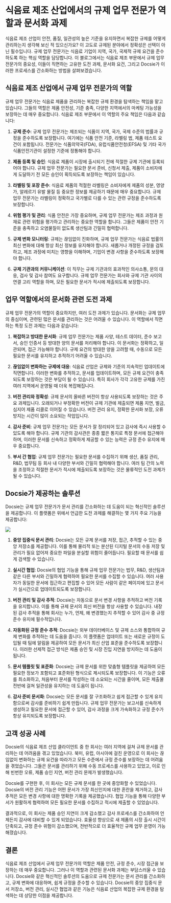 # 식음료 제조 산업에서의 규제 업무 전문가 역할과 문서화 과제

식음료 제조 산업이 안전, 품질, 일관성의 높은 기준을 유지하면서 복잡한 규제를 어떻게 관리하는지 생각해 보신 적 있으신가요? 이 고도로 규제된 분야에서 정확성은 선택이 아닌 필수입니다. 규제 업무 전문가는 식음료 기업이 지역, 국가, 국제적 규제 요건을 준수하도록 하는 핵심 역할을 담당합니다. 이 블로그에서는 식음료 제조 부문에서 규제 업무 전문가의 중요성, 이들이 직면하는 고유한 도전 과제, 문서화 요건, 그리고 Docsie가 이러한 프로세스를 간소화하는 방법을 살펴보겠습니다.

## 식음료 제조 산업에서 규제 업무 전문가의 역할

규제 업무 전문가는 식음료 제품을 관리하는 복잡한 규제 환경을 탐색하는 책임을 맡고 있습니다. 그들의 역할은 제품 안전성, 기준 충족, 다양한 지역에서의 마케팅 가능성을 보장하는 데 매우 중요합니다. 식음료 제조 부문에서 이 역할의 주요 책임은 다음과 같습니다:

1. **규제 준수**: 규제 업무 전문가는 제조되는 식품이 지역, 국가, 국제 수준의 법률과 규정을 준수하도록 보장합니다. 여기에는 식품 안전 기준, 라벨링 법, 제품 테스트 요건이 포함됩니다. 전문가는 식품의약국(FDA), 유럽식품안전청(EFSA) 및 기타 국가 식품안전기관이 설정한 기준에 정통해야 합니다.

2. **제품 등록 및 승인**: 식음료 제품이 시장에 출시되기 전에 적절한 규제 기관에 등록되어야 합니다. 규제 업무 전문가는 필요한 문서 준비, 신청서 제출, 제품이 소비자에게 도달하기 전 모든 승인이 획득되도록 보장하는 책임이 있습니다.

3. **라벨링 및 포장 준수**: 식음료 제품의 적절한 라벨링은 소비자에게 제품의 성분, 영양가, 알레르기 유발 물질 등 중요한 정보를 제공하기 때문에 매우 중요합니다. 규제 업무 전문가는 라벨링이 정확하고 국가별로 다를 수 있는 관련 규정을 준수하도록 보장합니다.

4. **위험 평가 및 관리**: 식품 안전은 가장 중요하며, 규제 업무 전문가는 제조 과정과 원재료 관련 위험을 평가하고 관리하는 중요한 역할을 합니다. 그들은 제품이 안전 기준을 충족하고 오염물질이 없도록 생산팀과 긴밀히 협력합니다.

5. **규제 변화 모니터링**: 규제는 끊임없이 진화하며, 규제 업무 전문가는 식음료 법률의 최신 변화에 대해 항상 최신 정보를 유지해야 합니다. 새롭거나 개정된 규정을 검토하고, 제조 과정에 미치는 영향을 이해하며, 기업이 변경 사항을 준수하도록 보장해야 합니다.

6. **규제 기관과의 커뮤니케이션**: 이 직무는 규제 기관과의 효과적인 의사소통, 문의 대응, 검사 및 감사 참여도 요구합니다. 규제 업무 전문가는 회사와 규제 기관 사이의 연결 고리 역할을 하며, 모든 필요한 문서가 적시에 제출되도록 보장합니다.

## 업무 역할에서의 문서화 관련 도전 과제

규제 업무 전문가의 역할이 중요하지만, 여러 도전 과제가 있습니다. 문서화는 규제 업무의 중심이며, 관련된 많은 문서를 관리하는 것은 어려울 수 있습니다. 이 역할에서 직면하는 특정 도전 과제는 다음과 같습니다:

1. **복잡하고 방대한 문서화**: 규제 업무 전문가는 제품 사양, 테스트 데이터, 준수 보고서, 승인 인증서 등 방대한 양의 문서를 처리해야 합니다. 이 문서화는 정확하고, 일관되며, 접근 가능해야 합니다. 규제 요건의 방대한 양을 고려할 때, 수동으로 모든 필요한 문서를 유지하고 추적하기 어려울 수 있습니다.

2. **끊임없이 변화하는 규제에 대응**: 식음료 산업은 규제와 기준의 지속적인 업데이트에 직면합니다. 이러한 변화를 추적하고, 문서를 업데이트하며, 모든 규제 요건이 충족되도록 보장하는 것은 부담이 될 수 있습니다. 특히 회사가 각각 고유한 규제를 가진 여러 지역에서 운영될 때 더욱 복잡해집니다.

3. **버전 관리와 정확성**: 규제 문서의 올바른 버전이 항상 사용되도록 보장하는 것은 주요 과제입니다. 오래되거나 부정확한 버전이 규제 기관에 제출되면 제품 지연, 벌금, 심지어 제품 리콜로 이어질 수 있습니다. 버전 관리 유지, 정확한 문서화 보장, 오류 방지는 시간이 많이 소요되는 작업입니다.

4. **감사 준비**: 규제 업무 전문가는 모든 문서가 잘 정리되어 있고 감사에 즉시 사용할 수 있도록 해야 합니다. 규제 기관의 감사관은 종종 짧은 통지로 특정 문서에 접근해야 하며, 이러한 문서를 신속하고 정확하게 제공할 수 있는 능력은 규정 준수 유지에 매우 중요합니다.

5. **부서 간 협업**: 규제 업무 전문가는 필요한 문서를 수집하기 위해 생산, 품질 관리, R&D, 법무팀 등 회사 내 다양한 부서와 긴밀히 협력해야 합니다. 여러 팀 간의 노력을 조정하고 적절한 문서가 적시에 제출되도록 보장하는 것은 물류적인 도전 과제가 될 수 있습니다.

## Docsie가 제공하는 솔루션

Docsie는 규제 업무 전문가가 문서 관리를 간소화하는 데 도움이 되는 혁신적인 솔루션을 제공합니다. 이 플랫폼은 위에서 언급한 도전 과제를 해결하는 몇 가지 주요 기능을 제공합니다:

![](https://cdn.docsie.io/workspace_PxAvC1Uenuc7ad6H3/doc_wn84Jkoc6hIMTO2eE/file_qExKrkigm1iM8CxF8/image_2ddb26ec-2a4a-6705-91b6-6180ad01f5d7.jpg)

1. **중앙 집중식 문서 관리**: Docsie는 모든 규제 문서를 저장, 접근, 추적할 수 있는 중앙 저장소를 제공합니다. 이를 통해 물리적 또는 분산된 디지털 문서의 수동 저장 및 관리가 필요 없어져 중요한 파일을 분실할 위험이 줄어듭니다. 필요할 때 문서를 쉽게 검색할 수 있습니다.

2. **실시간 협업**: Docsie의 협업 기능을 통해 규제 업무 전문가는 법무, R&D, 생산팀과 같은 다른 부서와 긴밀하게 협력하여 필요한 문서를 수집할 수 있습니다. 여러 사용자가 동일한 문서에 접근하고 편집할 수 있어 모든 사람이 같은 페이지에 있고 문서가 실시간으로 업데이트되도록 보장합니다.

3. **버전 관리 및 감사 추적**: Docsie는 자동으로 문서 변경 사항을 추적하고 버전 기록을 유지합니다. 이를 통해 규제 문서의 최신 버전을 항상 사용할 수 있습니다. 내장된 감사 추적을 통해 회사는 누가, 언제, 왜 변경했는지 추적할 수 있어 감사 중 규정 준수 유지에 필수적입니다.

4. **자동화된 규정 준수 추적**: Docsie는 외부 데이터베이스 및 규제 소스와 통합하여 규제 변화를 추적하는 데 도움을 줍니다. 이 플랫폼은 업데이트 또는 새로운 규정이 도입될 때 팀에 알림을 제공하여 모든 문서가 최신 산업 표준을 준수하도록 보장합니다. 이러한 선제적 접근 방식은 제품 승인 및 시장 진입 지연을 방지하는 데 도움이 됩니다.

5. **문서 템플릿 및 표준화**: Docsie는 규제 문서를 위한 맞춤형 템플릿을 제공하여 모든 필요한 정보가 포함되고 표준화된 형식으로 제시되도록 보장합니다. 이 기능은 오류를 최소화하고, 처음부터 문서를 작성하는 데 소요되는 시간을 줄이며, 모든 제출물 전반에 걸쳐 일관성을 유지하는 데 도움이 됩니다.

6. **감사 준비 문서화**: Docsie는 모든 문서를 잘 구조화하고 쉽게 접근할 수 있게 유지함으로써 감사를 준비하기 쉽게 만듭니다. 규제 업무 전문가는 보고서를 신속하게 생성하고 필요한 문서에 접근할 수 있어, 감사 과정을 크게 가속화하고 규정 준수가 항상 유지되도록 보장합니다.

## 고객 성공 사례

Docsie의 식음료 제조 산업 클라이언트 중 한 회사는 여러 지역에 걸쳐 규제 문서를 관리하는 데 어려움을 겪고 있었습니다. 북미, 유럽, 아시아에 걸친 운영으로 이 회사는 끊임없이 변화하는 규제 요건을 따라가고 모든 수준에서 규정 준수를 보장하는 데 어려움을 겪었습니다. 그들은 문서를 관리하기 위해 수동 프로세스를 사용하고 있었고, 이로 인해 빈번한 오류, 제품 승인 지연, 버전 관리 문제가 발생했습니다.

Docsie를 구현한 후, 이 회사는 모든 규제 문서를 한 곳에 중앙화할 수 있었습니다. Docsie의 버전 관리 기능은 어떤 문서가 가장 최신인지에 대한 혼란을 제거하고, 감사 추적은 모든 변경 사항에 대한 명확한 기록을 제공했습니다. 협업 기능을 통해 다양한 부서가 원활하게 협력하여 모든 필요한 문서를 수집하고 적시에 제출할 수 있었습니다.

결과적으로, 이 회사는 제품 승인 지연이 크게 감소했고 감사 프로세스를 간소화하여 언제든지 감사에 대비할 수 있게 되었습니다. 효율성 향상으로 새 제품의 시장 출시 시간이 단축되고, 규정 준수 위험이 감소했으며, 전반적으로 더 효율적인 규제 업무 운영이 가능해졌습니다.

## 결론

식음료 제조 산업에서 규제 업무 전문가의 역할은 제품 안전, 규정 준수, 시장 접근을 보장하는 데 매우 중요합니다. 그러나 이 역할과 관련된 문서화 과제는 부담스러울 수 있습니다. Docsie와 같은 혁신적인 솔루션의 도움으로 규제 전문가는 문서 관리를 간소화하고, 규제 변화에 대응하며, 쉽게 규정을 준수할 수 있습니다. Docsie의 중앙 집중식 문서 저장소, 버전 관리, 실시간 협업과 같은 기능은 식음료 산업의 복잡한 규제 환경을 탐색하는 데 상당한 이점을 제공합니다.